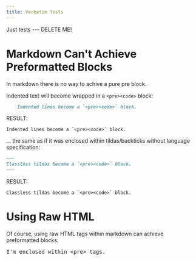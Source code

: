 ```yaml
---
title: Verbatim Tests
---
```


Just tests --- DELETE ME!

# Markdown Can't Achieve Preformatted Blocks

In markdown there is no way to achive a pure pre block.

Indented text will become wrapped in a `<pre><code>` block:

``` markdown
    Indented lines become a `<pre><code>` block.
```

RESULT:

    Indented lines become a `<pre><code>` block.

... the same as if it was enclosed within tildas/backticks without language specification:


``` markdown
~~~
Classless tildas become a `<pre><code>` block.
~~~
```

RESULT:

~~~
Classless tildas become a `<pre><code>` block.
~~~

# Using Raw HTML

Of course, using raw HTML tags within markdown can achieve preformatted blocks:

<pre>I'm enclosed within &lt;pre&gt; tags.</pre>


